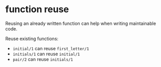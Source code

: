 # function reuse

Reusing an already written function can help when writing maintainable code.

Reuse existing functions:
- `initial/1` can reuse `first_letter/1`
- `initials/1` can reuse `initial/1`
- `pair/2` can reuse `initials/1`
